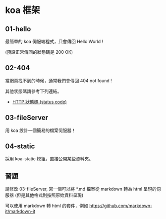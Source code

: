 # koa 框架

## 01-hello

最簡單的 koa 伺服端程式，只會傳回 Hello World !

(預設正常傳回的狀態碼是 200 OK)

## 02-404

當網頁找不到的時候，通常我們會傳回 404 not found !

其他狀態碼請參考下列連結。

* [HTTP 狀態碼 (status code)](https://zh.wikipedia.org/wiki/HTTP%E7%8A%B6%E6%80%81%E7%A0%81)

## 03-fileServer

用 koa 設計一個簡易的檔案伺服器！


## 04-static

採用 koa-static 模組，直接公開某些資料夾。


## 習題

請修改 03-fileServer, 寫一個可以將 *.md 檔案從 markdown 轉為 html 呈現的伺服器 (但是其他格式則按照原始資料呈現)

可以使用 markdown 轉 html 的套件，例如 https://github.com/markdown-it/markdown-it


